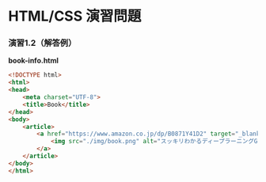 # HTML/CSS 演習問題

### 演習1.2（解答例）

**book-info.html**

```html
<!DOCTYPE html>
<html>
<head>
    <meta charset="UTF-8">
    <title>Book</title>
</head>
<body>
    <article>
        <a href="https://www.amazon.co.jp/dp/B0871Y41D2" target="_blank">
            <img src="./img/book.png" alt="スッキリわかるディープラーニングG検定">
        </a>
    </article>
</body>
</html>
```